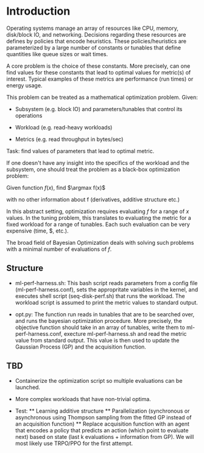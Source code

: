 # Introduction

Operating systems manage an array of resources like CPU, memory, disk/block IO, and networking. Decisions regarding these resources are defines by policies that encode heuristics. These policies/heuristics are parameterized by a large number of constants or tunables that define quantities like queue sizes or wait times.

A core problem is the choice of these constants. More precisely, can one find values for these constants that lead to optimal values for metric(s) of interest. Typical examples of these metrics are performance (run times) or energy usage.

This problem can be treated as a mathematical optimization problem. Given:

* Subsystem (e.g. block IO) and parameters/tunables that control its operations

* Workload (e.g. read-heavy workloads)

* Metrics (e.g. read throughput in bytes/sec)

Task: find values of parameters that lead to optimal metric.

If one doesn't have any insight into the specifics of the workload and the subsystem, one should treat the problem as a black-box optimization problem:

Given function $f(x)$, find $\argmax f(x)$

with no other information about f (derivatives, additive structure etc.)

In this abstract setting, optimization requires evaluating $f$ for a range of $x$ values. In the tuning problem, this translates to evaluating the metric for a fixed workload for a range of tunables. Each such evaluation can be very expensive (time, $, etc.).

The broad field of Bayesian Optimization deals with solving such problems with a minimal number of evaluations of $f$. 
## Structure

* ml-perf-harness.sh: This bash script reads parameters from a config file (ml-perf-harness.conf), sets the appropritate variables in the kernel, and executes shell script (seq-disk-perf.sh) that runs the workload. The workload script is assumed to print the metric values to standard output.

* opt.py: The function run reads in tunables that are to be searched over, and runs the bayesian optimization procedure. More precisely, the objective function should take in an array of tunables, write them to ml-perf-harness.conf, execture ml-perf-harness.sh and read the metric value from standard output. This value is then used to update the Gaussian Process (GP) and the acquisition function.

## TBD

* Containerize the optimization script so multiple evaluations can be launched.

* More complex workloads that have non-trivial optima.

* Test:
** Learning additive structure
** Parallelization (synchronous or asynchronous using Thompson sampling from the fitted GP instead of an acquisition function)
** Replace acquisition function with an agent that encodes a policy that predicts an action (which point to evaluate next) based on state (last k evaluations + information from GP). We will most likely use TRPO/PPO for the first attempt.


